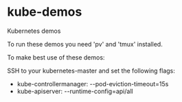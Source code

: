 # kube-demos
Kubernetes demos

To run these demos you need 'pv' and 'tmux' installed.

To make best use of these demos:

SSH to your kubernetes-master and set the following flags:
  * kube-controllermanager: --pod-eviction-timeout=15s
  * kube-apiserver: --runtime-config=api/all

